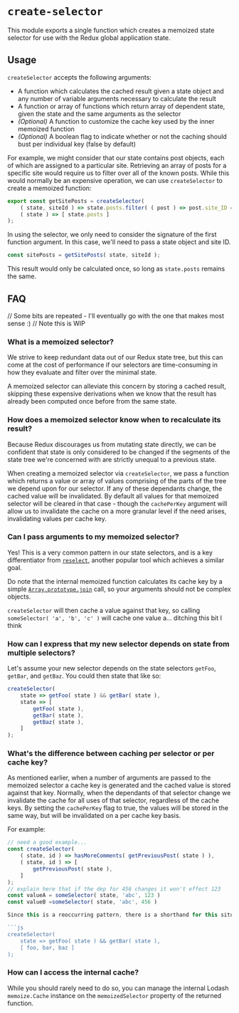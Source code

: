 `create-selector`
=================

This module exports a single function which creates a memoized state selector for use with the Redux global application state.

## Usage

`createSelector` accepts the following arguments:

- A function which calculates the cached result given a state object and any number of variable arguments necessary to calculate the result
- A function or array of functions which return array of dependent state, given the state and the same arguments as the selector
- _(Optional)_ A function to customize the cache key used by the inner memoized function
- _(Optional)_ A boolean flag to indicate whether or not the caching should bust per individual key (false by default)

For example, we might consider that our state contains post objects, each of which are assigned to a particular site. Retrieving an array of posts for a specific site would require us to filter over all of the known posts. While this would normally be an expensive operation, we can use `createSelector` to create a memoized function:

```js
export const getSitePosts = createSelector(
	( state, siteId ) => state.posts.filter( ( post ) => post.site_ID === siteId ),
	( state ) => [ state.posts ]
);
```

In using the selector, we only need to consider the signature of the first function argument. In this case, we'll need to pass a state object and site ID.

```js
const sitePosts = getSitePosts( state, siteId );
```

This result would only be calculated once, so long as `state.posts` remains the same.

## FAQ

// Some bits are repeated - I'll eventually go with the one that makes most sense :)
// Note this is WIP

### What is a memoized selector?

We strive to keep redundant data out of our Redux state tree, but this can come at the cost of performance if our selectors are time-consuming in how they evaluate and filter over the minimal state.

A memoized selector can alleviate this concern by storing a cached result, skipping these expensive derivations when we know that the result has already been computed once before from the same state.

### How does a memoized selector know when to recalculate its result?

Because Redux discourages us from mutating state directly, we can be confident that state is only considered to be changed if the segments of the state tree we're concerned with are strictly unequal to a previous state.

When creating a memoized selector via `createSelector`, we pass a function which returns a value or array of values comprising of the parts of the tree we depend upon for our selector. If any of these dependants change, the cached value will be invalidated.
By default all values for that memoized selector will be cleared in that case - though the `cachePerKey` argument will allow us to invalidate the cache on a more granular level if the need arises, invalidating values per cache key.

### Can I pass arguments to my memoized selector?

Yes! This is a very common pattern in our state selectors, and is a key differentiator from [`reselect`](https://github.com/reactjs/reselect), another popular tool which achieves a similar goal.

Do note that the internal memoized function calculates its cache key by a simple [`Array.prototype.join`](https://developer.mozilla.org/en-US/docs/Web/JavaScript/Reference/Global_Objects/Array/join) call, so your arguments should not be complex objects.

`createSelector` will then cache a value against that key, so calling `someSelector( 'a', 'b', 'c' )` will cache one value a... ditching this bit I think

### How can I express that my new selector depends on state from multiple selectors?

Let's assume your new selector depends on the state selectors `getFoo`, `getBar`, and `getBaz`. You could then state that like so:

```js
createSelector(
    state => getFoo( state ) && getBar( state ),
    state => [
        getFoo( state ),
        getBar( state ),
        getBaz( state ),
    ]
);
```

### What's the difference between caching per selector or per cache key?

As mentioned earlier, when a number of arguments are passed to the memoized selector a cache key is generated and the cached value is stored against that key.
Normally, when the dependants of that selector change we invalidate the cache for all uses of that selector, regardless of the cache keys.
By setting the `cachePerKey` flag to true, the values will be stored in the same way, but will be invalidated on a per cache key basis.

For example:
```js
// need a good example...
const createSelector(
    ( state, id ) => hasMoreComments( getPreviousPost( state ) ),
    ( state, id ) => [
        getPreviousPost( state ),
    ]
);
// explain here that if the dep for 456 changes it won't effect 123
const valueA = someSelector( state, 'abc', 123 )
const valueB =someSelector( state, 'abc', 456 )

Since this is a reoccurring pattern, there is a shorthand for this situation. You can reduce the above to an array just the selectors:

```js
createSelector(
    state => getFoo( state ) && getBar( state ),
    [ foo, bar, baz ]
);
```

### How can I access the internal cache?

While you should rarely need to do so, you can manage the internal Lodash `memoize.Cache` instance on the `memoizedSelector` property of the returned function.
